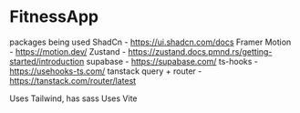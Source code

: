 # FitnessApp

packages being used
ShadCn - https://ui.shadcn.com/docs
Framer Motion - https://motion.dev/
Zustand - https://zustand.docs.pmnd.rs/getting-started/introduction
supabase - https://supabase.com/
ts-hooks - https://usehooks-ts.com/
tanstack query + router - https://tanstack.com/router/latest

Uses Tailwind, has sass
Uses Vite

